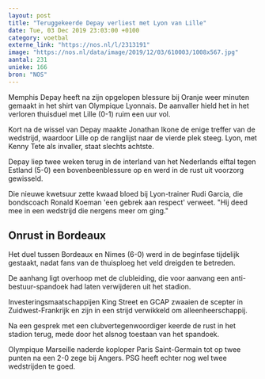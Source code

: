 ```yaml
---
layout: post
title: "Teruggekeerde Depay verliest met Lyon van Lille"
date: Tue, 03 Dec 2019 23:03:00 +0100
category: voetbal
externe_link: "https://nos.nl/l/2313191"
image: "https://nos.nl/data/image/2019/12/03/610003/1008x567.jpg"
aantal: 231
unieke: 166
bron: "NOS"
---
```


<p>Memphis Depay heeft na zijn opgelopen blessure bij Oranje weer minuten gemaakt in het shirt van Olympique Lyonnais. De aanvaller hield het in het verloren thuisduel met Lille (0-1) ruim een uur vol.</p>
<p>Kort na de wissel van Depay maakte Jonathan Ikone de enige treffer van de wedstrijd, waardoor Lille op de ranglijst naar de vierde plek steeg. Lyon, met Kenny Tete als invaller, staat slechts achtste.</p>
<p>Depay liep twee weken terug in de interland van het Nederlands elftal tegen Estland (5-0) een bovenbeenblessure op en werd in de rust uit voorzorg gewisseld.</p>
<p>Die nieuwe kwetsuur zette kwaad bloed bij Lyon-trainer Rudi Garcia, die bondscoach Ronald Koeman 'een gebrek aan respect' verweet. "Hij deed mee in een wedstrijd die nergens meer om ging."</p>
<h2>Onrust in Bordeaux</h2>
<p>Het duel tussen Bordeaux en Nimes (6-0) werd in de beginfase tijdelijk gestaakt, nadat fans van de thuisploeg het veld dreigden te betreden.</p>
<p>De aanhang ligt overhoop met de clubleiding, die voor aanvang een anti-bestuur-spandoek had laten verwijderen uit het stadion.</p>
<p>Investeringsmaatschappijen King Street en GCAP zwaaien de scepter in Zuidwest-Frankrijk en zijn in een strijd verwikkeld om alleenheerschappij.</p>
<p>Na een gesprek met een clubvertegenwoordiger keerde de rust in het stadion terug, mede door het alsnog toestaan van het spandoek.</p>
<p>Olympique Marseille naderde koploper Paris Saint-Germain tot op twee punten na een 2-0 zege bij Angers. PSG heeft echter nog wel twee wedstrijden te goed.</p>
